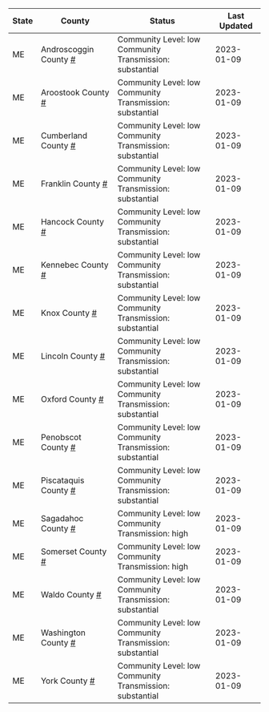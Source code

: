State | County | Status | Last Updated
--- | --- | --- | --- 
ME | Androscoggin County <a href="#androscoggin_county">#</a> | <a name="androscoggin_county"></a>Community Level: low<br/>Community Transmission: substantial | 2023-01-09
ME | Aroostook County <a href="#aroostook_county">#</a> | <a name="aroostook_county"></a>Community Level: low<br/>Community Transmission: substantial | 2023-01-09
ME | Cumberland County <a href="#cumberland_county">#</a> | <a name="cumberland_county"></a>Community Level: low<br/>Community Transmission: substantial | 2023-01-09
ME | Franklin County <a href="#franklin_county">#</a> | <a name="franklin_county"></a>Community Level: low<br/>Community Transmission: substantial | 2023-01-09
ME | Hancock County <a href="#hancock_county">#</a> | <a name="hancock_county"></a>Community Level: low<br/>Community Transmission: substantial | 2023-01-09
ME | Kennebec County <a href="#kennebec_county">#</a> | <a name="kennebec_county"></a>Community Level: low<br/>Community Transmission: substantial | 2023-01-09
ME | Knox County <a href="#knox_county">#</a> | <a name="knox_county"></a>Community Level: low<br/>Community Transmission: substantial | 2023-01-09
ME | Lincoln County <a href="#lincoln_county">#</a> | <a name="lincoln_county"></a>Community Level: low<br/>Community Transmission: substantial | 2023-01-09
ME | Oxford County <a href="#oxford_county">#</a> | <a name="oxford_county"></a>Community Level: low<br/>Community Transmission: substantial | 2023-01-09
ME | Penobscot County <a href="#penobscot_county">#</a> | <a name="penobscot_county"></a>Community Level: low<br/>Community Transmission: substantial | 2023-01-09
ME | Piscataquis County <a href="#piscataquis_county">#</a> | <a name="piscataquis_county"></a>Community Level: low<br/>Community Transmission: substantial | 2023-01-09
ME | Sagadahoc County <a href="#sagadahoc_county">#</a> | <a name="sagadahoc_county"></a>Community Level: low<br/>Community Transmission: high | 2023-01-09
ME | Somerset County <a href="#somerset_county">#</a> | <a name="somerset_county"></a>Community Level: low<br/>Community Transmission: high | 2023-01-09
ME | Waldo County <a href="#waldo_county">#</a> | <a name="waldo_county"></a>Community Level: low<br/>Community Transmission: substantial | 2023-01-09
ME | Washington County <a href="#washington_county">#</a> | <a name="washington_county"></a>Community Level: low<br/>Community Transmission: substantial | 2023-01-09
ME | York County <a href="#york_county">#</a> | <a name="york_county"></a>Community Level: low<br/>Community Transmission: substantial | 2023-01-09
